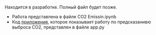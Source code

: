 Находится в разработке. Полный файл будет позже.
* Работа представлена в файле CO2 Emissin.ipynb
* Код [приложения](https://co2-cars-emission-lekduu3e9dxuffsfwnxax9.streamlit.app/), которое показывает работу по предсказанивю выброса СО2, представлен в файле app.py